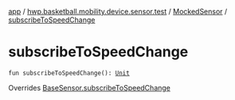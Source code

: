 [app](../../index.md) / [hwp.basketball.mobility.device.sensor.test](../index.md) / [MockedSensor](index.md) / [subscribeToSpeedChange](.)

# subscribeToSpeedChange

`fun subscribeToSpeedChange(): `[`Unit`](https://kotlinlang.org/api/latest/jvm/stdlib/kotlin/-unit/index.html)

Overrides [BaseSensor.subscribeToSpeedChange](../../hwp.basketball.mobility.device.sensor/-base-sensor/subscribe-to-speed-change.md)

